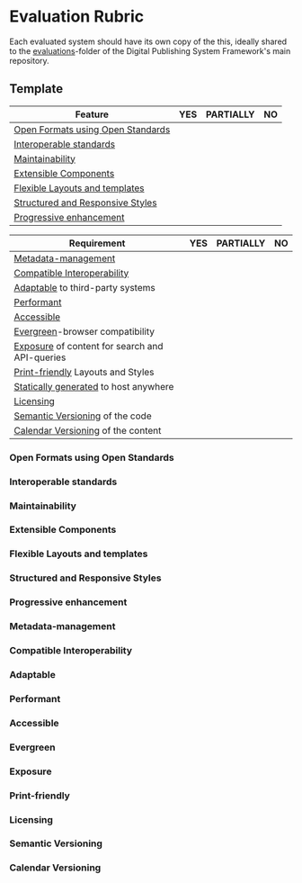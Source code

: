 # Evaluation Rubric

Each evaluated system should have its own copy of the this, ideally shared to the [evaluations](https://github.com/OleVik/Digital-Publishing-System-Framework/blob/main/evaluations)-folder of the Digital Publishing System Framework's main repository.

## Template

| Feature                                                                 | YES | PARTIALLY | NO  |
| ----------------------------------------------------------------------- | --- | --------- | --- |
| [Open Formats using Open Standards](#open-formats-using-open-standards) |     |           |     |
| [Interoperable standards](#interoperable-standards)                     |     |           |     |
| [Maintainability](#maintainability)                                     |     |           |     |
| [Extensible Components](#extensible-components)                         |     |           |     |
| [Flexible Layouts and templates](#flexible-layouts-and-templates)       |     |           |     |
| [Structured and Responsive Styles](#structured-and-responsive-styles)   |     |           |     |
| [Progressive enhancement](#progressive-enhancement)                     |     |           |     |

| Requirement                                                    | YES | PARTIALLY | NO  |
| -------------------------------------------------------------- | --- | --------- | --- |
| [Metadata-management](#metadata-management)                    |     |           |     |
| [Compatible Interoperability](#compatible-interoperability)   |     |           |     |
| [Adaptable](#adaptable) to third-party systems                 |     |           |     |
| [Performant](#performant)                                      |     |           |     |
| [Accessible](#accessible)                                      |     |           |     |
| [Evergreen](#evergreen)-browser compatibility                  |     |           |     |
| [Exposure](#exposure) of content for search and API-queries    |     |           |     |
| [Print-friendly](#print-friendly) Layouts and Styles           |     |           |     |
| [Statically generated](#statically-generated) to host anywhere |     |           |     |
| [Licensing](#licensing)                                        |     |           |     |
| [Semantic Versioning](#semantic-versioning) of the code        |     |           |     |
| [Calendar Versioning](#calendar-versioning) of the content     |     |           |     |

### Open Formats using Open Standards

### Interoperable standards

### Maintainability

### Extensible Components

### Flexible Layouts and templates

### Structured and Responsive Styles

### Progressive enhancement

### Metadata-management

### Compatible Interoperability

### Adaptable

### Performant

### Accessible

### Evergreen

### Exposure

### Print-friendly

### Licensing

### Semantic Versioning

### Calendar Versioning

